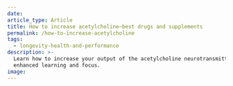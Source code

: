 ```yaml
---
date:
article_type: Article
title: How to increase acetylcholine—best drugs and supplements
permalink: /how-to-increase-acetylcholine
tags:
  - longevity-health-and-performance
description: >-
  Learn how to increase your output of the acetylcholine neurotransmitter for
  enhanced learning and focus. 
image:
---
```

